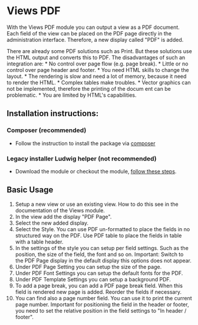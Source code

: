 # Views PDF

With the Views PDF module you can output a view as a PDF document. Each field of the view can be placed on the PDF page directly in the administration interface. Therefore, a new display called "PDF" is added.

There are already some PDF solutions such as Print. But these solutions use the HTML output and converts this to PDF. The disadvantages of such an integration are:
    * No control over page flow (e.g. page break).
    * Little or no control over page header and footer.
    * You need HTML skills to change the layout.
    * The rendering is slow and need a lot of memory, because it need to render
      the HTML.
    * Complex tables make troubles.
    * Vector graphics can not be implemented, therefore the printing of the docum
ent can be problematic.
    * You are limited by HTML's capabilities.

## Installation instructions:

### Composer (recommended)

* Follow the instruction to install the package via [composer](https://www.drupal.org/node/1897420#s-add-a-module-with-composer)

### Legacy installer Ludwig helper (not recommended)

* Download the module or checkout the module, [follow these steps](https://www.drupal.org/docs/extending-drupal/installing-modules#s-add-a-module-with-ludwig).

## Basic Usage

   1. Setup a new view or use an existing view. How to do this see in the documentation of the Views module.
   2. In the view add the display "PDF Page".
   3. Select the new added display.
   4. Select the Style. You can use PDF un-formatted to place the fields in no structured way on the PDF. Use PDF table to place the fields in table with a table header.
   5. In the settings of the style you can setup per field settings. Such as the position, the size of the field, the font and so on. Important: Switch to the PDF Page display in the default display this options does not appear.
   6. Under PDF Page Setting you can setup the size of the page.
   7. Under PDF Font Settings you can setup the default fonts for the PDF.
   8. Under PDF Template Settings you can setup a background PDF.
   9. To add a page break, you can add a PDF page break field. When this field is rendered new page is added. Reorder the fields if necessary.
  10. You can find also a page number field. You can use it to print the current page number. Important for positioning the field in the header or footer, you need to set the relative position in the field settings to "In header / footer".
